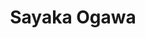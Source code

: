 ---
# Display name
title: Sayaka Ogawa

# Username (this should match the folder name)
authors:
  - sayaka-ogawa

# Is this the primary user of the site?
superuser: false

# Role/position
role: Bachelor's Student (B4)

# D: 10, 9, 8, 7
# M: 6, 5, 4
# B: 3, 2, 1
weight: 2

# Organizations/Affiliations
organizations:
  - name: Shizuoka University
    url: ''

# Short bio
bio: ''

interests: []

# education:
#   courses: []

# Social/Academic Networking
social: []

# Email for Gravatar
email: ''

# Highlight?
highlight_name: false

# User groups
user_groups:
  - Undergraduate Students
  - Students
  - Members
--- 